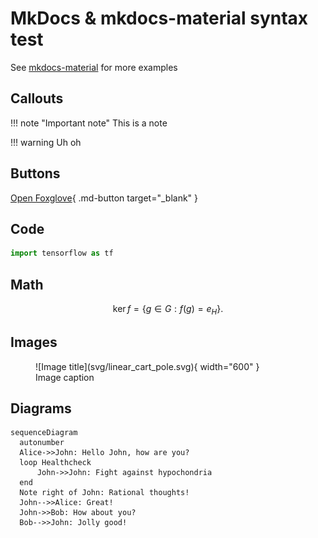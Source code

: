 # MkDocs & mkdocs-material syntax test

See [mkdocs-material](https://squidfunk.github.io/mkdocs-material/reference/) for more examples

## Callouts

!!! note "Important note"
    This is a note

!!! warning
    Uh oh

## Buttons

[Open Foxglove](http://foxglove.robotics-lab.ru/){ .md-button target="_blank" }

## Code

``` py title="main.py"
import tensorflow as tf
```

## Math

$$
\operatorname{ker} f=\{g\in G:f(g)=e_{H}\}{\mbox{.}}
$$

## Images

<figure markdown>
  ![Image title](svg/linear_cart_pole.svg){ width="600" }
  <figcaption>Image caption</figcaption>
</figure>

## Diagrams

``` mermaid
sequenceDiagram
  autonumber
  Alice->>John: Hello John, how are you?
  loop Healthcheck
      John->>John: Fight against hypochondria
  end
  Note right of John: Rational thoughts!
  John-->>Alice: Great!
  John->>Bob: How about you?
  Bob-->>John: Jolly good!
```
